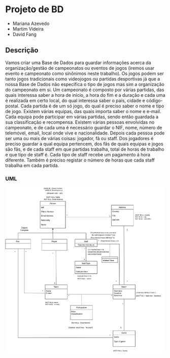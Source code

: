 # Projeto de BD
- Mariana Azevedo
- Martim Videira
- David Fang

## Descrição
Vamos criar uma Base de Dados para guardar informações acerca da organização/gestão de campeonatos ou eventos de jogos (iremos usar evento e campeonato como sinônimos neste trabalho).
Os jogos podem ser tanto jogos tradicionais como videojogos ou partidas desportivas já que a nossa Base de Dados não especifica o tipo de jogos mas sim a organização do campeonato em si.
Um campeonato é composto por várias partidas, das quais interessa saber a hora de início, a hora do fim e a duração e cada uma é realizada em certo local, do qual interessa saber o país, cidade e código-postal. 
Cada partida é de um só jogo, do qual é preciso saber o nome e tipo de jogo. Existem várias equipas, das quais importa saber o nome e e-mail. Cada equipa pode participar em várias partidas, sendo então guardada a sua classificação e recompensa. 
Existem várias pessoas envolvidas no campeonato, e de cada uma é necessário guardar o NIF, nome, número de telemóvel, email, local onde vive e nacionalidade. Depois cada pessoa pode ser uma ou mais de várias coisas: jogador, fã ou staff. Dos jogadores é preciso guardar a qual equipa pertencem, dos fãs de quais equipas e jogos são fãs, e de cada staff em que partidas trabalha, total de horas de trabalho e que tipo de staff é. Cada tipo de staff recebe um pagamento á hora diferente. Também é preciso registar o número de horas que cada staff trabalha em cada partida.
### UML
![UML Model](/finalUML.jpg)
